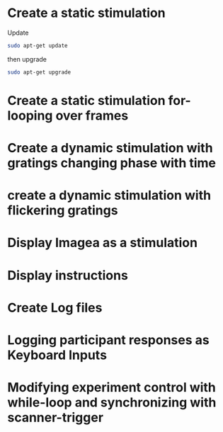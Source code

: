 # Create a static stimulation

Update
``` bash
sudo apt-get update
```
then upgrade

``` bash
sudo apt-get upgrade
```

# Create a static stimulation for-looping over frames


# Create a dynamic stimulation with gratings changing phase with time


# create a dynamic stimulation with flickering gratings


# Display Imagea as a stimulation


# Display instructions


# Create Log files


# Logging participant responses as Keyboard Inputs

# Modifying experiment control with while-loop and synchronizing with scanner-trigger

